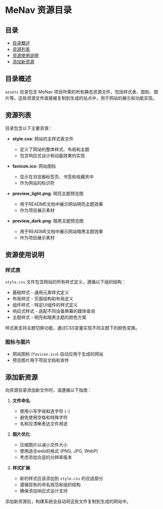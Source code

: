 # MeNav 资源目录

## 目录

- [目录概述](#目录概述)
- [资源列表](#资源列表)
- [资源使用说明](#资源使用说明)
- [添加新资源](#添加新资源)

## 目录概述

`assets` 目录包含 MeNav 项目所需的所有静态资源文件，包括样式表、图标、图片等。这些资源文件直接被复制到生成的站点中，用于网站的展示和功能实现。

## 资源列表

目录包含以下主要资源：

- **style.css**: 网站的主样式表文件
  - 定义了网站的整体样式、布局和主题
  - 包含响应式设计和动画效果的实现

- **favicon.ico**: 网站图标
  - 显示在浏览器标签页、书签和收藏夹中
  - 作为网站的标识符

- **preview_light.png**: 明亮主题预览图
  - 用于README文档中展示网站明亮主题效果
  - 作为项目展示素材

- **preview_dark.png**: 暗黑主题预览图
  - 用于README文档中展示网站暗黑主题效果
  - 作为项目展示素材

## 资源使用说明

### 样式表

`style.css` 文件包含网站的所有样式定义，遵循以下组织结构：

- 基础样式 - 通用元素样式定义
- 布局样式 - 页面结构和布局定义
- 组件样式 - 特定UI组件的样式定义
- 响应式样式 - 适配不同设备屏幕的媒体查询
- 主题样式 - 明亮和暗黑主题的颜色方案

样式表支持主题切换功能，通过CSS变量实现不同主题下的颜色变换。

### 图标与图片

- 网站图标 (`favicon.ico`) 自动应用于生成的网站
- 预览图片用于项目文档和宣传

## 添加新资源

向资源目录添加新文件时，请遵循以下指南：

1. **文件命名**:
   - 使用小写字母和连字符 (`-`)
   - 避免使用空格和特殊字符
   - 名称应清晰表达文件用途

2. **图片优化**:
   - 压缩图片以减小文件大小
   - 使用适合web的格式 (PNG, JPG, WebP)
   - 考虑添加合适的分辨率版本

3. **样式扩展**:
   - 新的样式应该添加到 `style.css` 的合适部分
   - 遵循现有的命名规范和组织结构
   - 确保添加响应式设计支持

添加新资源后，构建系统会自动将这些文件复制到生成的网站中。 